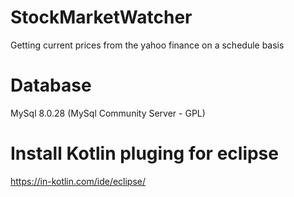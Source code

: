 # StockMarketWatcher
Getting current prices from the yahoo finance on a schedule basis

# Database
MySql 8.0.28 (MySql Community Server - GPL)

# Install Kotlin pluging for eclipse
https://in-kotlin.com/ide/eclipse/
